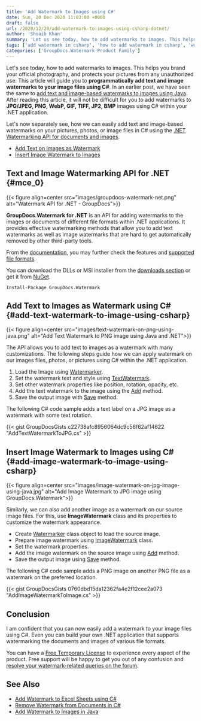 ```yaml
---
title: 'Add Watermark to Images using C#'
date: Sun, 20 Dec 2020 11:03:00 +0000
draft: false
url: /2020/12/20/add-watermark-to-images-using-csharp-dotnet/
author: 'Shoaib Khan'
summary: 'Let us see today, how to add watermarks to images. This helps you branding your official photography, and protects your pictures from any unauthorized use. This article will guide you to **programmatically add text and images watermarks to your image files using C#**. In an earlier post, we have seen the same to [add text and image based watermarks to images using Java](https://blog.groupdocs.com/2020/09/15/add-watermark-to-images-in-java/). After reading this article, it will not be difficult for you to add watermarks to **JPG/JPEG, PNG, WebP, GIF, TIFF, JP2, BMP** images using C# within your .NET application.'
tags: ['add watermark in csharp', 'how to add watermark in csharp', 'watermark dotnet api', 'watermark images in csharp']
categories: ['GroupDocs.Watermark Product Family']
---
```


Let's see today, how to add watermarks to images. This helps you brand your official photography, and protects your pictures from any unauthorized use. This article will guide you to **programmatically add text and image watermarks to your image files using C#**. In an earlier post, we have seen the same to [add text and image-based watermarks to images using Java](https://blog.groupdocs.com/2020/09/15/add-watermark-to-images-in-java/). After reading this article, it will not be difficult for you to add watermarks to **JPG/JPEG, PNG, WebP, GIF, TIFF, JP2, BMP** images using C# within your .NET application.

Let's now separately see, how we can easily add text and image-based watermarks on your pictures, photos, or image files in C# using the [.NET Watermarking API for documents and images](https://products.groupdocs.com/watermark/net).

*   [Add Text on Images as Watermark](#add-text-watermark-to-image-using-csharp)
*   [Insert Image Watermark to Images](#add-image-watermark-to-image-using-csharp)

## Text and Image Watermarking API for .NET {#mce_0}



{{< figure align=center src="images/groupdocs-watermark-net.png" alt="Watermark API for .NET - GroupDocs">}}


**GroupDocs.Watermark for .NET** is an API for adding watermarks to the images or documents of different file formats within .NET applications. It provides effective watermarking methods that allow you to add text watermarks as well as image watermarks that are hard to get automatically removed by other third-party tools.

From the [documentation](https://docs.groupdocs.com/watermark/net/), you may further check the features and [supported file formats](https://docs.groupdocs.com/watermark/net/supported-document-formats/).

You can download the DLLs or MSI installer from the [downloads section](https://downloads.groupdocs.com/watermark/net) or get it from [NuGet](https://www.nuget.org/packages/GroupDocs.Watermark/).

```
Install-Package GroupDocs.Watermark
```

## Add Text to Images as Watermark using C# {#add-text-watermark-to-image-using-csharp}



{{< figure align=center src="images/text-watermark-on-png-using-java.png" alt="Add Text Watermark to PNG image using Java and .NET">}}


The API allows you to add text to images as a watermark with many customizations. The following steps guide how we can apply watermark on our images files, photos, or pictures using C# within the .NET application.

1.  Load the Image using [Watermarker](https://apireference.groupdocs.com/watermark/net/groupdocs.watermark/watermarker).
2.  Set the watermark text and style using [TextWatermark](https://apireference.groupdocs.com/watermark/net/groupdocs.watermark.watermarks/textwatermark).
3.  Set other watermark properties like position, rotation, opacity, etc.
4.  Add the text watermark to the image using the [Add](https://apireference.groupdocs.com/watermark/net/groupdocs.watermark/watermarker/methods/add/index) method.
5.  Save the output image with [Save](https://apireference.groupdocs.com/watermark/net/groupdocs.watermark/watermarker/methods/save/index) method.

The following C# code sample adds a text label on a JPG image as a watermark with some text rotation.

{{< gist GroupDocsGists c22738afc8956064dc9c56f62af14622 "AddTextWatermarkToJPG.cs" >}}

## Insert Image Watermark to Images using C# {#add-image-watermark-to-image-using-csharp}



{{< figure align=center src="images/image-watermark-on-jpg-image-using-java.jpg" alt="Add Image Watermark to JPG image using GroupDocs.Watermark">}}


Similarly, we can also add another image as a watermark on our source image files. For this, use **ImageWatermark** class and its properties to customize the watermark appearance.

*   Create [Watermarker](https://apireference.groupdocs.com/watermark/net/groupdocs.watermark/watermarker) class object to load the source image.
*   Prepare image watermark using [ImageWatermark](https://apireference.groupdocs.com/watermark/net/groupdocs.watermark.watermarks/imagewatermark) class.
*   Set the watermark properties.
*   Add the image watermark on the source image using [Add](https://apireference.groupdocs.com/watermark/net/groupdocs.watermark/watermarker/methods/add/index) method.
*   Save the output image using [Save](https://apireference.groupdocs.com/watermark/net/groupdocs.watermark/watermarker/methods/save/index) method.

The following C# code sample adds a PNG image on another PNG file as a watermark on the preferred location.

{{< gist GroupDocsGists 0760dbd15da12362fa4e2f12cee2a073 "AddImageWatermarkToImage.cs" >}}

## Conclusion

I am confident that you can now easily add a watermark to your image files using C#. Even you can build your own .NET application that supports watermarking the documents and images of various file formats.

You can have a [Free Temporary License](https://purchase.groupdocs.com/temporary-license) to experience every aspect of the product. Free support will be happy to get you out of any confusion and [resolve your watermark-related queries on the forum](https://forum.groupdocs.com/c/watermark).

## See Also

*   [Add Watermark to Excel Sheets using C#](https://blog.groupdocs.com/2021/11/04/watermark-excel-sheets-using-csharp/)
*   [Remove Watermark from Documents in C#](https://blog.groupdocs.com/2020/11/27/find-and-remove-watermarks-from-documents-in-csharp/)
*   [Add Watermark to Images in Java](https://blog.groupdocs.com/2020/09/15/add-watermark-to-images-in-java/)




